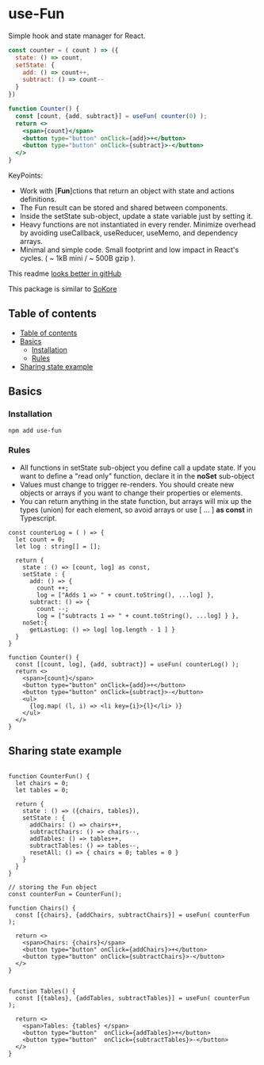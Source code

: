 # use-Fun

Simple hook and state manager for React.


```jsx
const counter = ( count ) => ({ 
  state: () => count,
  setState: {
    add: () => count++,
    subtract: () => count--
  }
})

function Counter() {
  const [count, {add, subtract}] = useFun( counter(0) );
  return <>
    <span>{count}</span>
    <button type="button" onClick={add}>+</button>
    <button type="button" onClick={subtract}>-</button>
  </>
}
```

KeyPoints: 
* Work with [**Fun**]ctions that return an object with state and actions definitions.
* The Fun result can be stored and shared between components.
* Inside the setState sub-object, update a state variable just by setting it.  
* Heavy functions are not instantiated in every render. Minimize overhead by avoiding useCallback, useReducer, useMemo, and dependency arrays.
* Minimal and simple code. Small footprint and low impact in React's cycles. ( ~ 1kB mini / ~ 500B gzip ).

This readme [looks better in gitHub](https://github.com/ksoze84/usefun?tab=readme-ov-file#sokore)

This package is similar to [SoKore](https://github.com/ksoze84/sokore?tab=readme-ov-file#sokore)

## Table of contents


- [Table of contents](#table-of-contents)
- [Basics](#basics)
  - [Installation](#installation)
  - [Rules](#rules)
- [Sharing state example](#sharing-state-example)


## Basics

### Installation

```
npm add use-fun
```

### Rules

* All functions in setState sub-object you define call a update state. If you want to define a "read only" function, declare it in the **noSet** sub-object
* Values must change to trigger re-renders. You should create new objects or arrays if you want to change their properties or elements.
* You can return anything in the state function, but arrays will mix up the types (union) for each element, so avoid arrays or use [ ... ] **as const** in Typescript.  


```tsx
const counterLog = ( ) => { 
  let count = 0;
  let log : string[] = [];

  return {
    state : () => [count, log] as const,
    setState : {
      add: () => {
        count ++;
        log = ["Adds 1 => " + count.toString(), ...log] },
      subtract: () => {
        count --;
        log = ["subtracts 1 => " + count.toString(), ...log] } },
    noSet:{
      getLastLog: () => log[ log.length - 1 ] }
  }
}

function Counter() {
  const [[count, log], {add, subtract}] = useFun( counterLog() );
  return <>
    <span>{count}</span>
    <button type="button" onClick={add}>+</button>
    <button type="button" onClick={subtract}>-</button>
    <ul>
      {log.map( (l, i) => <li key={i}>{l}</li> )}
    </ul>
  </>
}
```

## Sharing state example
```tsx

function CounterFun() {
  let chairs = 0;
  let tables = 0;

  return {
    state : () => ({chairs, tables}),
    setState : {
      addChairs: () => chairs++,
      subtractChairs: () => chairs--,
      addTables: () => tables++,
      subtractTables: () => tables--,
      resetAll: () => { chairs = 0; tables = 0 }
    }
  }
}

// storing the Fun object
const counterFun = CounterFun();

function Chairs() {
  const [{chairs}, {addChairs, subtractChairs}] = useFun( counterFun );

  return <>
    <span>Chairs: {chairs}</span>
    <button type="button" onClick={addChairs}>+</button>
    <button type="button" onClick={subtractChairs}>-</button>
  </> 
}


function Tables() {
  const [{tables}, {addTables, subtractTables}] = useFun( counterFun );

  return <>
    <span>Tables: {tables} </span>
    <button type="button"  onClick={addTables}>+</button>
    <button type="button"  onClick={subtractTables}>-</button>
  </>
}


```